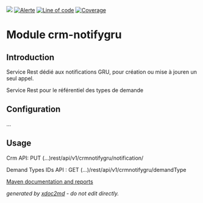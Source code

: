 ![](https://dev.lutece.paris.fr/jenkins/buildStatus/icon?job=gru-module-crm-notifygru-deploy)
[![Alerte](https://dev.lutece.paris.fr/sonar/api/project_badges/measure?project=fr.paris.lutece.plugins%3Amodule-crm-notifygru&metric=alert_status)](https://dev.lutece.paris.fr/sonar/dashboard?id=fr.paris.lutece.plugins%3Amodule-crm-notifygru)
[![Line of code](https://dev.lutece.paris.fr/sonar/api/project_badges/measure?project=fr.paris.lutece.plugins%3Amodule-crm-notifygru&metric=ncloc)](https://dev.lutece.paris.fr/sonar/dashboard?id=fr.paris.lutece.plugins%3Amodule-crm-notifygru)
[![Coverage](https://dev.lutece.paris.fr/sonar/api/project_badges/measure?project=fr.paris.lutece.plugins%3Amodule-crm-notifygru&metric=coverage)](https://dev.lutece.paris.fr/sonar/dashboard?id=fr.paris.lutece.plugins%3Amodule-crm-notifygru)

# Module crm-notifygru

## Introduction

Service Rest dédié aux notifications GRU, pour création ou mise à jouren un seul appel.

Service Rest pour le référentiel des types de demande

## Configuration

...

## Usage

Crm API: PUT (...)rest/api/v1/crmnotifygru/notification/

Demand Types IDs API : GET (...)/rest/api/v1/crmnotifygru/demandType


[Maven documentation and reports](https://dev.lutece.paris.fr/plugins/module-crm-notifygru/)



 *generated by [xdoc2md](https://github.com/lutece-platform/tools-maven-xdoc2md-plugin) - do not edit directly.*
